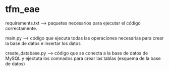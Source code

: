 # tfm_eae

requirements.txt --> paquetes necesarios para ejecutar el código correctamente.

main.py --> código que ejecuta todas las operaciones necesarias para crear la base de datos e insertar los datos

create_database.py --> código que se conecta a la base de datos de MySQL y ejectuta los comnados para crear las tablas (esquema de la base de datos)
